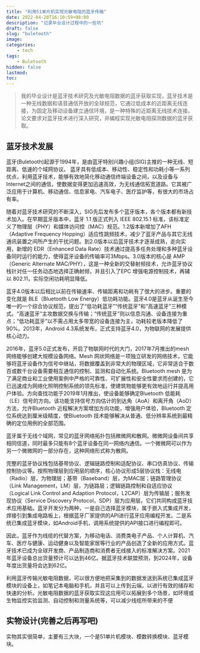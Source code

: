 ```yaml
---
title: "利用51单片机实现光敏电阻的蓝牙传输"
date: 2022-04-20T16:10:59+08:00
description: "记录毕业设计过程中的一些坑"
draft: false
slug: "buletooth"
image: 
categories:
    - tech
tags:
    - Buletooth
hidden: false
lastmod: 
toc:
---
```

>我的毕业设计是蓝牙技术研究及光敏电阻数据的蓝牙获取实现，蓝牙技术是一种无线数据和语音通信开放的全球规范，它通过低成本的近距离无线连接，为固定及移动设备建立通信环境，是一种特殊的近距离无线技术连接。论文要求对蓝牙技术进行深入研究，并编程实现光敏电阻探测数据的蓝牙获取。

## 蓝牙技术发展
蓝牙(Buletooth)起源于1994年，是由蓝牙特别兴趣小组(SIG)主推的一种无线、短距离、低速的个域网协议。 蓝牙具有低成本、移动性、稳定性和功耗小等一系列优点，利用蓝牙技术，能够有效地简化移动通信终端设备之间，以及设备与Internet之间的通信，使数据变得更加迅速高效，为无线通信拓宽道路。它其被广泛应用于计算机、移动通信、信息家电、汽车电子、医疗监护等，有很大的市场占有率。

随着对蓝牙技术研究的不断深入，SIG先后发布多个蓝牙版本，各个版本都有新技术加入。在早期蓝牙版本中，蓝牙 1.1 版正式列入 IEEE 802.15.1 标准，该标准定义了物理层（PHY）和媒体访问控（MAC）规范。1.2版本新增加了AFH（Adaptive Frequency Hopping）适应性跳频技术，减少了蓝牙产品与其它无线通讯装置之间所产生的干扰问题。到2.0版本以后蓝牙技术才逐渐成熟，走向实用，新增的 EDR（Enhanced Data Rate）技术通过提高多任务处理和多种蓝牙设备同时运行的能力，使得蓝牙设备的传输率可3Mbps。3.0版本的核心是 AMP（Generic Alternate MAC/PHY），这是一种全新的交替射频技术，允许蓝牙协议栈针对任一任务动态地选择正确射频，并且引入了EPC 增强电源控制技术，再辅以 802.11，实际空闲功耗明显降低。

蓝牙4.0版本以后相比以前在传输速率、传输距离和功耗有了很大的进步。重要的变化就是 BLE（Bluetooth Low Energy）低功耗功能。蓝牙4.0是蓝牙从诞生至今唯一的一个综合协议规范，提出了“低功耗蓝牙”“传统蓝牙”和“高速蓝牙”三种模式。“高速蓝牙”主攻数据交换与传输；“传统蓝牙”则以信息沟通、设备连接为重点；“低功耗蓝牙”以不需占用太多带宽的设备连接为主，功耗较老版本降低了 90%。2013年，Android 4.3系统发布，正式支持蓝牙4.0，为物联网的发展提供核心动力。

2016年，蓝牙5.0正式发布，开启了物联网时代的大门，2017年7月推出的mesh网络能够创建大规模设备网络。Mesh 网状网络是一项独立研发的网络技术，它能够将蓝牙设备作为信号中继站，将数据覆盖到非常大的物理区域，它非常适合于数百或数千台设备需要相互通信的控制、监测和自动化系统。Bluetooth mesh 是为了满足商业和工业使用案例中严格的可靠性、可扩展性和安全性要求而创建的，它已迅速成为网络化照明控制系统的领先标准，使建筑物能够更有效地运行并提高用户体验。方向查找功能于2019年1月推出，使设备能够确定Bluetooth 低能耗（LE）信号的方向。该功能支持信号方向估计的到达角（AoA）和离开角（AoD）方法，允许Bluetooth 近程解决方案增加方向功能，增强用户体验，Bluetooth 定位系统达到厘米级精度，使Bluetooth 技术能够解决从普通、低分辨率系统到最精确的定位用例的全部范围。

蓝牙属于无线个域网，常见的蓝牙网络拓扑包括微微网和散网。微微网设备间共享相同信道，同时最多只能有8个蓝牙设备在同一网络内通信。一个微微网可以作为另一个微微网的一部分存在，这种网络形式称为散网。

完整的蓝牙协议栈包括基带协议、逻辑链路控制和适配协议、串口仿真协议、传输控制协议等。按照物理层到应用层的顺序，核心协议形成5层协议栈：无线电（Radio）层，为物理层；基带（Baseband）层，为MAC层；链路管理协议（Link Management，LM）层，为链路层；逻辑链路控制和自适应协议（Logical Link Control and Adaption Protocol，L2CAP）层为传输层；服务发现协议（Service Discovery Protocol，SDP）层为应用层。它们共同构成蓝牙技术应用基础。蓝牙开发分为两种，一是自己选择蓝牙模块，属于嵌入式集成开发，焊接引到集成电路板上，根据蓝牙厂家提供的API进行蓝牙应用编程开发。二是系统已集成蓝牙模块，如Android手机，调用系统提供的API接口进行编程即可。

因此，蓝牙作为线缆的代替方案，为移动电话、消费类电子产品、个人计算机、汽车、医疗与健康、运动健身以及智能家居等行业的产品创造了全新的应用方式。蓝牙技术已成为全球开发商、产品制造商和消费者无线接入的标准解决方案。2021年蓝牙设备总出货量预计可以达到46亿。据蓝牙技术联盟预测，到2024年，设备年度出货量将会达到62亿。

利用蓝牙传输光敏电阻数据，可以很方便地把采集到的数据发送到系统已集成蓝牙模块的设备上，如笔记本电脑和手机，并且可以上传到云端，以进行有效的储存和快速的分析。光敏电阻数据的蓝牙获取实现这应用可以拓展到多个场景，如环境或生物监控实验监测、自动控制和测量系统等，可以减少线缆所带来的不便


## 实物设计(完善之后再写吧)

实物其实很简单，主要有三大块，一个是51单片机模块、模数转换模块、蓝牙模块。